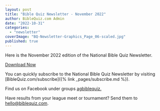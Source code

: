 ```yaml
---
layout: post
title: "Bible Quiz Newsletter - November 2022"
author: BibleQuiz.com Admin
date: "2022-10-31"
categories: 
  - "newsletter"
coverImage: "BQ-Newsletter-Graphics_Page_06-scaled.jpg"
published: true
---
```


Here is the November 2022 edition of the National Bible Quiz Newsletter.

<a href="[{% link assets/2022/2022-November.pdf %}](% link assets/2022/2022-November.pdf %})" class="button is-primary">Download Now</a>

You can quickly subscribe to the National Bible Quiz Newsletter by visiting [BibleQuiz.com/subscribe]({% link _pages/subscribe.md %}).

Find us on Facebook under groups [agbiblequiz.](https://www.facebook.com/groups/agbiblequiz)

Have results from your league meet or tournament? Send them to [hello@biblequiz.com](mailto:hello@biblequiz.com).
